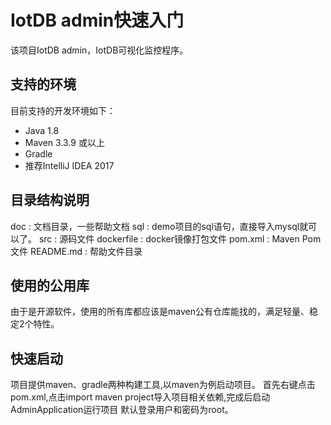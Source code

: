 # IotDB admin快速入门


该项目IotDB admin，IotDB可视化监控程序。


## 支持的环境

目前支持的开发环境如下：

- Java 1.8
- Maven 3.3.9 或以上
- Gradle
- 推荐IntelliJ IDEA 2017

## 目录结构说明

doc : 文档目录，一些帮助文档
sql : demo项目的sql语句，直接导入mysql就可以了。
src : 源码文件
dockerfile : docker镜像打包文件
pom.xml : Maven Pom文件
README.md : 帮助文件目录

## 使用的公用库

由于是开源软件，使用的所有库都应该是maven公有仓库能找的，满足轻量、稳定2个特性。


## 快速启动

项目提供maven、gradle两种构建工具,以maven为例启动项目。
首先右键点击pom.xml,点击import maven project导入项目相关依赖,完成后启动AdminApplication运行项目
默认登录用户和密码为root。

